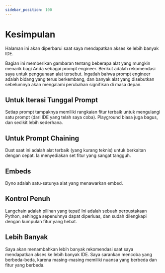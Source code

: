 ```yaml
---
sidebar_position: 100
---
```


# Kesimpulan

Halaman ini akan diperbarui saat saya mendapatkan akses ke lebih banyak IDE.

Bagian ini memberikan gambaran tentang beberapa alat yang mungkin menarik bagi Anda sebagai prompt engineer. Berikut adalah rekomendasi saya untuk penggunaan alat tersebut. Ingatlah bahwa prompt engineer adalah bidang yang terus berkembang, dan banyak alat yang disebutkan sebelumnya akan mengalami perubahan signifikan di masa depan.

## Untuk Iterasi Tunggal Prompt

Setiap prompt tampaknya memiliki rangkaian fitur terbaik untuk mengulangi satu prompt (dari IDE yang telah saya coba). Playground biasa juga bagus, dan sedikit lebih sederhana.

## Untuk Prompt Chaining

Dust saat ini adalah alat terbaik (yang kurang teknis) untuk berkaitan dengan cepat. Ia menyediakan set fitur yang sangat tangguh.


## Embeds

Dyno adalah satu-satunya alat yang menawarkan embed.

## Kontrol Penuh

Langchain adalah pilihan yang tepat! Ini adalah sebuah perpustakaan Python, sehingga sepenuhnya dapat diperluas, dan sudah dilengkapi dengan kumpulan fitur yang hebat.


## Lebih Banyak

Saya akan menambahkan lebih banyak rekomendasi saat saya mendapatkan akses ke lebih banyak IDE. Saya sarankan mencoba yang berbeda-beda, karena masing-masing memiliki nuansa yang berbeda dan fitur yang berbeda.